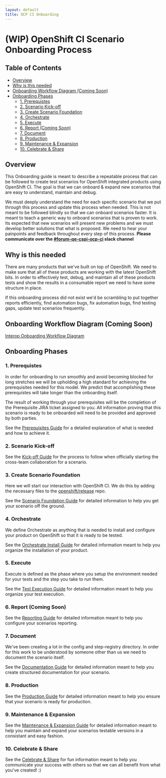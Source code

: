 ```yaml
---
layout: default
title: OCP CI Onboarding
---
```


# (WIP) OpenShift CI Scenario Onboarding Process<!-- omit from toc -->

## Table of Contents<!-- omit from toc -->
- [Overview](#overview)
- [Why is this needed](#why-is-this-needed)
- [Onboarding Workflow Diagram (Coming Soon)](#onboarding-workflow-diagram-coming-soon)
- [Onboarding Phases](#onboarding-phases)
  - [1. Prerequistes](#1-prerequistes)
  - [2. Scenario Kick-off](#2-scenario-kick-off)
  - [3. Create Scenario Foundation](#3-create-scenario-foundation)
  - [4. Orchestrate](#4-orchestrate)
  - [5. Execute](#5-execute)
  - [6. Report (Coming Soon)](#6-report-coming-soon)
  - [7. Document](#7-document)
  - [8. Production](#8-production)
  - [9. Maintenance \& Expansion](#9-maintenance--expansion)
  - [10. Celebrate \& Share](#10-celebrate--share)

## Overview
This Onboarding guide is meant to describe a repeatable process that can be followed to create test scenarios for OpenShift integrated products using OpenShift CI. The goal is that we can onboard & expand new scenarios that are easy to understand, maintain and debug.

We must deeply understand the need for each specific scenario that we put through this process and update this process when needed. This is not meant to be followed blindly so that we can onboard scenarios faster. It is meant to teach a generic way to onboard scenarios that is proven to work. Its expected that new scenarios will present new problems and we must develop better solutions that what is proposed. We need to hear your painpoints and feedback throughout every step of this process. **Please communicate over the [#forum-qe-cspi-ocp-ci](https://coreos.slack.com/archives/C047Y0DPEJU) slack channel**

## Why is this needed
There are many products that we've built on top of OpenShift. We need to make sure that all of these products are working with the latest OpenShift bits. In order to effectively test, debug, and maintain all of these products tests and show the results in a consumable report we need to have some structure in place.

If this onboarding process did not exist we'd be scrambling to put together reports efficiently, find automation bugs, fix automation bugs, find testing gaps, update test scenarios frequently.

## Onboarding Workflow Diagram (Coming Soon)
[Interop Onboarding Workflow Diagram](https://miro.com/app/board/uXjVP4mv2uw=/)

## Onboarding Phases
### 1. Prerequistes
In order for onboarding to run smoothly and avoid becoming blocked for long stretches we will be upholding a high standard for achieving the prerequisites needed for this model. We predict that accomplishing these prerequistes will take longer than the onboarding itself.

The result of working through your prerequisites will be the completion of the Prerequisite JIRA ticket assigned to you. All information proving that this scenario is ready to be onboarded will need to be provided and approved by both parties.

See the [Prerequisites Guide]() for a detailed explanation of what is needed and how to achieve it.

### 2. Scenario Kick-off
See the [Kick-off Guide](Kickoff_Guide.md) for the process to follow when officially starting the cross-team collaboration for a scenario.

### 3. Create Scenario Foundation
Here we will start our interaction with OpenShift CI. We do this by adding the necessary files to the [openshift/release](https://github.com/openshift/release) repo.

See the [Scenario Foundation Guide](Scenario_Foundation_Guide.md) for detailed information to help you get your scenario off the ground.

### 4. Orchestrate
We define Orchestrate as anything that is needed to install and configure your product on OpenShift so that it is ready to be tested.

See the [Orchestrate Install Guide](Orchestrate_Install_Guide.md) for detailed information meant to help you organize the installation of your product.

### 5. Execute
Execute is defined as the phase where you setup the environment needed for your tests and the step you take to run them.

See the [Test Execution Guide](Test_Execution_Guide.md) for detailed information meant to help you organize your test execution.

### 6. Report (Coming Soon)
See the [Reporting Guide](Reporting_Guide.md) for detailed information meant to help you configure your scenarios reporting.
### 7. Document
We've been creating a lot in the config and step-registry directory. In order for this work to be understood by someone other than us we need to document the scenario itself.

See the [Documentation Guide](Documentation_Guide.md) for detailed information meant to help you create structured documentation for your scenario.

### 8. Production
See the [Production Guide](Production_Guide.md) for detailed information meant to help you ensure that your scenario is ready for production.

### 9. Maintenance & Expansion
See the [Maintenance & Expansion Guide](Maintenance_&_Expansion_GUIDE.md) for detailed information meant to help you maintain and expand your scenarios testable versions in a consistant and easy fashion.

### 10. Celebrate & Share
See the [Celebrate & Share](Celebrate_&_Share_Guide.md) for fun information meant to help you communicate your success with others so that we can all benefit from what you've created! :)

